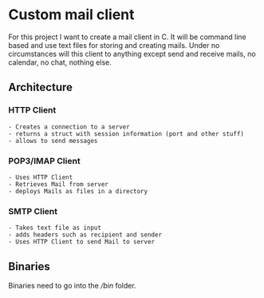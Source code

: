 # Custom mail client
For this project I want to create a mail client in C. It will be command line based and use text files for storing and creating mails.
Under no circumstances will this client to anything except send and receive mails, no calendar, no chat, nothing else.

## Architecture
### HTTP Client
	- Creates a connection to a server
	- returns a struct with session information (port and other stuff)
	- allows to send messages
### POP3/IMAP Client
	- Uses HTTP Client
	- Retrieves Mail from server
	- deploys Mails as files in a directory
### SMTP Client
	- Takes text file as input
	- adds headers such as recipient and sender
	- Uses HTTP Client to send Mail to server

## Binaries
Binaries need to go into the _/bin_ folder.
